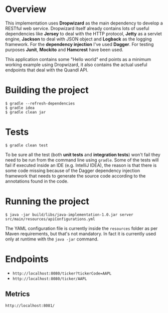 # Overview

This implementation uses __Dropwizard__ as the main dependency to develop a RESTful web service.
Dropwizard itself already contains lots of useful dependencies like __Jersey__ to deal with the HTTP protocol,
__Jetty__ as a servlet engine, __Jackson__ to deal with JSON object and __Logback__ as the logging framework.
For the __dependency injection__ I've used __Dagger__.
For testing purposes __Junit__, __Mockito__ and __Hamcrest__ have been used.

This application contains some "Hello world" end points as a minimum working example using Dropwizard,
it also contains the actual useful endpoints that deal with the Quandl API.


# Building the project

```
$ gradle --refresh-dependencies
$ gradle idea
$ gradle clean jar
```


# Tests

```
$ gradle clean test
```
To be sure all the test (both __unit tests__ and __integration tests__) won't fail they need to be run from the command line using `gradle`.
Some of the tests will fail if executed inside an IDE (e.g. IntelliJ IDEA), the reason is that there is some code missing
because of the Dagger dependency injection framework that needs to generate the source code according to the annotations found in the code.


# Running the project

```
$ java -jar build/libs/java-implementation-1.0.jar server src/main/resources/apiConfigurations.yml
```
The YAML configuration file is currently inside the `resources` folder as per Maven requirements, but that's not mandatory.
In fact it is currently used only at runtime with the `java -jar` command.


# Endpoints

 - `http://localhost:8080/ticker?tickerCode=AAPL`
 - `http://localhost:8080/ticker/AAPL`


## Metrics

`http://localhost:8081/`